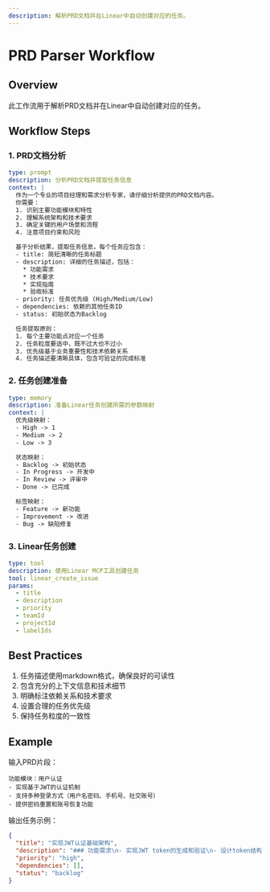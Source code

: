 ```yaml
---
description: 解析PRD文档并在Linear中自动创建对应的任务。
---
```


# PRD Parser Workflow

## Overview
此工作流用于解析PRD文档并在Linear中自动创建对应的任务。

## Workflow Steps

### 1. PRD文档分析
```yaml
type: prompt
description: 分析PRD文档并提取任务信息
context: |
  作为一个专业的项目经理和需求分析专家，请仔细分析提供的PRD文档内容。
  你需要：
  1. 识别主要功能模块和特性
  2. 理解系统架构和技术要求
  3. 确定关键的用户场景和流程
  4. 注意项目约束和风险

  基于分析结果，提取任务信息，每个任务应包含：
  - title: 简短清晰的任务标题
  - description: 详细的任务描述，包括：
    * 功能需求
    * 技术要求
    * 实现指南
    * 验收标准
  - priority: 任务优先级 (High/Medium/Low)
  - dependencies: 依赖的其他任务ID
  - status: 初始状态为Backlog

  任务提取原则：
  1. 每个主要功能点对应一个任务
  2. 任务粒度要适中，既不过大也不过小
  3. 优先级基于业务重要性和技术依赖关系
  4. 任务描述要清晰具体，包含可验证的完成标准
```

### 2. 任务创建准备
```yaml
type: memory
description: 准备Linear任务创建所需的参数映射
context: |
  优先级映射：
  - High -> 1
  - Medium -> 2
  - Low -> 3

  状态映射：
  - Backlog -> 初始状态
  - In Progress -> 开发中
  - In Review -> 评审中
  - Done -> 已完成

  标签映射：
  - Feature -> 新功能
  - Improvement -> 改进
  - Bug -> 缺陷修复
```

### 3. Linear任务创建
```yaml
type: tool
description: 使用Linear MCP工具创建任务
tool: linear_create_issue
params:
  - title
  - description
  - priority
  - teamId
  - projectId
  - labelIds
```

## Best Practices
1. 任务描述使用markdown格式，确保良好的可读性
2. 包含充分的上下文信息和技术细节
3. 明确标注依赖关系和技术要求
4. 设置合理的任务优先级
5. 保持任务粒度的一致性

## Example
输入PRD片段：
```
功能模块：用户认证
- 实现基于JWT的认证机制
- 支持多种登录方式（用户名密码、手机号、社交账号）
- 提供密码重置和账号恢复功能
```

输出任务示例：
```json
{
  "title": "实现JWT认证基础架构",
  "description": "### 功能需求\n- 实现JWT token的生成和验证\n- 设计token结构和过期机制\n- 集成到请求中间件\n\n### 技术要求\n- 使用标准JWT库\n- 实现token刷新机制\n- 确保安全性和性能\n\n### 验收标准\n- JWT生成和验证功能正常\n- 过期token能被正确处理\n- 完整的单元测试覆盖",
  "priority": "high",
  "dependencies": [],
  "status": "backlog"
}
```